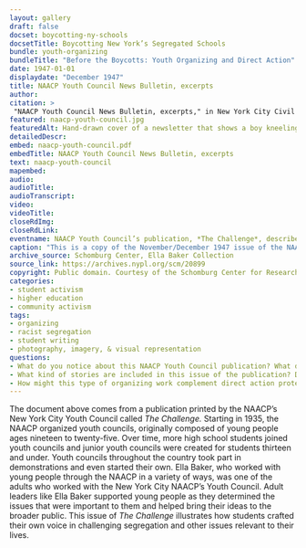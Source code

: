 ```yaml
--- 
layout: gallery
draft: false
docset: boycotting-ny-schools
docsetTitle: Boycotting New York’s Segregated Schools
bundle: youth-organizing
bundleTitle: "Before the Boycotts: Youth Organizing and Direct Action"
date: 1947-01-01
displaydate: "December 1947"
title: NAACP Youth Council News Bulletin, excerpts
author: 
citation: >
 "NAACP Youth Council News Bulletin, excerpts," in New York City Civil Rights History Project, Accessed: [Month Day, Year], https://nyccivilrightshistory.org/gallery/naacp-youth-council.
featured: naacp-youth-council.jpg
featuredAlt: Hand-drawn cover of a newsletter that shows a boy kneeling and praying next to his bed
detailedDescr: 
embed: naacp-youth-council.pdf
embedTitle: NAACP Youth Council News Bulletin, excerpts
text: naacp-youth-council
mapembed: 
audio: 
audioTitle: 
audioTranscript: 
video: 
videoTitle: 
closeRdImg: 
closeRdLink: 
eventname: NAACP Youth Council’s publication, *The Challenge*, describes activism against segregation.
caption: "This is a copy of the November/December 1947 issue of the NAACP Youth Council’s publication, also called *The Challenge*. Ella Baker served as an adviser for the Youth Council and assisted in its young members’ development of the publication. In this issue, Youth Council members described their activism against segregation, including a \"JimCro\" probe into CCNY."
archive_source: Schomburg Center, Ella Baker Collection
source_link: https://archives.nypl.org/scm/20899
copyright: Public domain. Courtesy of the Schomburg Center for Research in Black Culture.
categories: 
- student activism
- higher education
- community activism
tags: 
- organizing
- racist segregation
- student writing
- photography, imagery, & visual representation
questions:
- What do you notice about this NAACP Youth Council publication? What do you wonder?
- What kind of stories are included in this issue of the publication? Do these stories and the voices that tell them reflect the perspectives of young people? What examples do you see in the text? 
- How might this type of organizing work complement direct action protests (e.g. marches and boycotts) and political negotiations (e.g. the March on Washington meeting with President Kennedy)? How is it different?
--- 
```


The document above comes from a publication printed by the NAACP’s New York City Youth Council called *The Challenge.* Starting in 1935, the NAACP organized youth councils, originally composed of young people ages nineteen to twenty-five. Over time, more high school students joined youth councils and junior youth councils were created for students thirteen and under. Youth councils throughout the country took part in demonstrations and even started their own. Ella Baker, who worked with young people through the NAACP in a variety of ways, was one of the adults who worked with the New York City NAACP’s Youth Council. Adult leaders like Ella Baker supported young people as they determined the issues that were important to them and helped bring their ideas to the broader public. This issue of *The Challenge* illustrates how students crafted their own voice in challenging segregation and other issues relevant to their lives.
